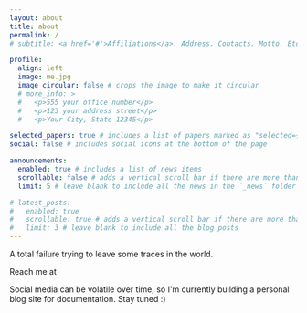 ```yaml
---
layout: about
title: about
permalink: /
# subtitle: <a href='#'>Affiliations</a>. Address. Contacts. Motto. Etc.

profile:
  align: left
  image: me.jpg
  image_circular: false # crops the image to make it circular
  # more_info: >
  #   <p>555 your office number</p>
  #   <p>123 your address street</p>
  #   <p>Your City, State 12345</p>

selected_papers: true # includes a list of papers marked as "selected={true}"
social: false # includes social icons at the bottom of the page

announcements:
  enabled: true # includes a list of news items
  scrollable: false # adds a vertical scroll bar if there are more than 3 news items
  limit: 5 # leave blank to include all the news in the `_news` folder

# latest_posts:
#   enabled: true
#   scrollable: true # adds a vertical scroll bar if there are more than 3 new posts items
#   limit: 3 # leave blank to include all the blog posts
---
```


A total failure trying to leave some traces in the world.

Reach me at 
<a href="mailto:hongfeij@outlook.com" style="margin-left: 0.5rem;">
  <i class="fa-solid fa-envelope" style="font-size: 1.5rem;"></i>
</a>
<a href="https://github.com/hongfeij" style="margin-left: 0.5rem;">
  <i class="fa-brands fa-github" style="font-size: 1.5rem;"></i>
</a>

Social media can be volatile over time, so I'm currently building a personal blog site for documentation. Stay tuned :)
<!-- <a href="https://scholar.google.com/citations?user=your_id"><i class="ai ai-google-scholar"></i></a>  -->
